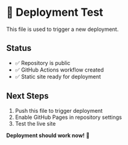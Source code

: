 # 🚀 Deployment Test

This file is used to trigger a new deployment.

## Status
- ✅ Repository is public
- ✅ GitHub Actions workflow created
- ✅ Static site ready for deployment

## Next Steps
1. Push this file to trigger deployment
2. Enable GitHub Pages in repository settings
3. Test the live site

**Deployment should work now!** 🎉

